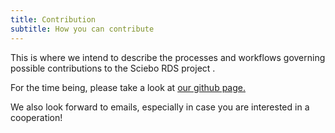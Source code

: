 ```yaml
---
title: Contribution
subtitle: How you can contribute
---
```

This is where we intend to describe the processes and workflows governing possible contributions to the Sciebo RDS project .  

For the time being, please take a look at [our github page.](https://github.com/Sciebo-RDS/Sciebo-RDS "Sciebo RDS on Github")   
  
We also look forward to emails, especially in case you are interested in a cooperation!

